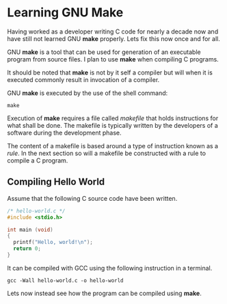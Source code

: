 # Learning GNU Make

Having worked as a developer writing C code for nearly a decade now and have still not learned GNU **make** properly. Lets fix this now once and for all.

GNU **make** is a tool that can be used for generation of an executable program from source files. I plan to use **make** when compiling C programs.

It should be noted that **make** is not by it self a compiler but will when it is executed commonly result in invocation of a compiler.

GNU **make** is executed by the use of the shell command:

```console
make
```

Execution of **make** requires a file called *makefile* that holds instructions for what shall be done. The makefile is typically written by the developers of a software during the development phase.

The content of a makefile is based around a type of instruction known as a *rule*. In the next section so will a makefile be constructed with a rule to compile a C program.

## Compiling Hello World

Assume that the following C source code have been written.

```C
/* hello-world.c */
#include <stdio.h>

int main (void)
{
  printf("Hello, world!\n");
  return 0;
}

```

It can be compiled with GCC using the following instruction in a terminal.

```console
gcc -Wall hello-world.c -o hello-world
```

Lets now instead see how the program can be compiled using **make**.
